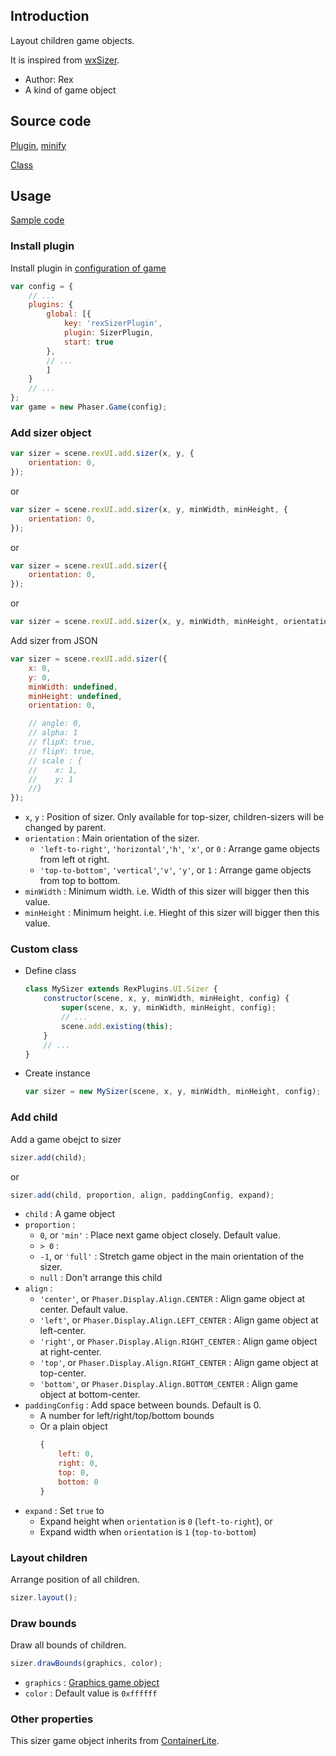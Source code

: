 ## Introduction

Layout children game objects.

It is inspired from [wxSizer](https://docs.wxwidgets.org/3.0/overview_sizer.html).

- Author: Rex
- A kind of game object

## Source code

[Plugin](https://github.com/rexrainbow/phaser3-rex-notes/blob/master/templates/ui/ui-plugin.js), [minify](https://github.com/rexrainbow/phaser3-rex-notes/blob/master/plugins/dist/rexuiplugin.min.js)

[Class](https://github.com/rexrainbow/phaser3-rex-notes/blob/master/templates/ui/sizer/Sizer.js)

## Usage

[Sample code](https://github.com/rexrainbow/phaser3-rex-notes/tree/master/examples/ui-sizer)

### Install plugin

Install plugin in [configuration of game](game.md#configuration)

```javascript
var config = {
    // ...
    plugins: {
        global: [{
            key: 'rexSizerPlugin',
            plugin: SizerPlugin,
            start: true
        },
        // ...
        ]
    }
    // ...
};
var game = new Phaser.Game(config);
```

### Add sizer object

```javascript
var sizer = scene.rexUI.add.sizer(x, y, {
    orientation: 0,
});
```

or

```javascript
var sizer = scene.rexUI.add.sizer(x, y, minWidth, minHeight, {
    orientation: 0,
});
```

or

```javascript
var sizer = scene.rexUI.add.sizer({
    orientation: 0,
});
```

or

```javascript
var sizer = scene.rexUI.add.sizer(x, y, minWidth, minHeight, orientation);
```

Add sizer from JSON

```javascript
var sizer = scene.rexUI.add.sizer({
    x: 0,
    y: 0,
    minWidth: undefined,
    minHeight: undefined,
    orientation: 0,

    // angle: 0,
    // alpha: 1
    // flipX: true,
    // flipY: true,
    // scale : {
    //    x: 1,
    //    y: 1
    //}
});
```

- `x`, `y` : Position of sizer. Only available for top-sizer, children-sizers will be changed by parent.
- `orientation` : Main orientation of the sizer.
    - `'left-to-right'`, `'horizontal'`,`'h'`, `'x'`, or `0` : Arrange game objects from left ot right.
    - `'top-to-bottom'`, `'vertical'`,`'v'`, `'y'`, or `1` : Arrange game objects from top to bottom.
- `minWidth` : Minimum width. i.e. Width of this sizer will bigger then this value.
- `minHeight` : Minimum height. i.e. Hieght of this sizer will bigger then this value.

### Custom class

- Define class
    ```javascript
    class MySizer extends RexPlugins.UI.Sizer {
        constructor(scene, x, y, minWidth, minHeight, config) {
            super(scene, x, y, minWidth, minHeight, config);
            // ...
            scene.add.existing(this);
        }
        // ...
    }
    ```
- Create instance
    ```javascript
    var sizer = new MySizer(scene, x, y, minWidth, minHeight, config);
    ```

### Add child

Add a game obejct to sizer

```javascript
sizer.add(child);
```

or

```javascript
sizer.add(child, proportion, align, paddingConfig, expand);
```

- `child` : A game object
- `proportion` :
    - `0`, or `'min'` : Place next game object closely. Default value.
    - `> 0` :
    - `-1`, or `'full'` : Stretch game object in the main orientation of the sizer.
    - `null` : Don't arrange this child
- `align` :
    - `'center'`, or `Phaser.Display.Align.CENTER` : Align game object at center. Default value.
    - `'left'`, or `Phaser.Display.Align.LEFT_CENTER` : Align game object at left-center.
    - `'right'`, or `Phaser.Display.Align.RIGHT_CENTER` : Align game object at right-center.
    - `'top'`, or `Phaser.Display.Align.RIGHT_CENTER` : Align game object at top-center.
    - `'bottom'`, or `Phaser.Display.Align.BOTTOM_CENTER` : Align game object at bottom-center.
- `paddingConfig` : Add space between bounds. Default is 0.
    - A number for left/right/top/bottom bounds
    - Or a plain object
        ```javascript
        {
            left: 0,
            right: 0,
            top: 0,
            bottom: 0
        }
        ```
- `expand` : Set `true` to
    - Expand height when `orientation` is `0` (`left-to-right`), or
    - Expand width when `orientation` is `1` (`top-to-bottom`)

### Layout children

Arrange position of all children.

```javascript
sizer.layout();
```

### Draw bounds

Draw all bounds of children.

```javascript
sizer.drawBounds(graphics, color);
```

- `graphics` : [Graphics game object](graphics.md)
- `color` : Default value is `0xffffff`

### Other properties

This sizer game object inherits from [ContainerLite](containerlite.md).
